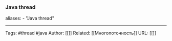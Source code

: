 ### Java thread

aliases: 
	- "Java thread"

---
Tags: #thread #java
Author: [[]]
Related: [[Многопоточность]]
URL: [[]]